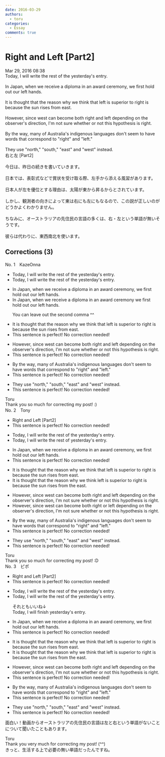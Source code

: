 ```yaml
---
date: 2016-03-29
authors:
  - toru
categories:
  - Essay
comments: true
---
```


# Right and Left [Part2]
<div class="date">Mar 29, 2016 08:38</div>
<div id="post"><div id="body_show_ori">
Today, I will write the rest of the yesterday's entry.<br/><br/>In Japan, when we receive a diploma in an award ceremony, we first hold out our left hands.<br/><br/>It is thought that the reason why we think that left is superior to right is because the sun rises from east.<br/><br/>However, since west can become both right and left depending on the observer's direction, I'm not sure whether or not this hypothesis is right.<br/><br/>By the way, many of Australia's indigenous languages don't seem to have words that correspond to "right" and "left."<br/><br/>They use "north," "south," "east" and "west" instead.
</div></div>

<!-- more -->

<div id="post_ja"><div id="body_show_mo">
右と左 [Part2]<br/><br/>今日は、昨日の続きを書いていきます。<br/><br/>日本では、表彰式などで賞状を受け取る際、左手から添える風習があります。<br/><br/>日本人が左を優位とする理由は、太陽が東から昇るからとされています。<br/><br/>しかし、観測者の向きによって東は右にも左にもなるので、この説が正しいのがどうかよくわかりません。<br/><br/>ちなみに、オーストラリアの先住民の言語の多くは、右・左という単語が無いそうです。<br/><br/>彼らは代わりに、東西南北を使います。
</div></div>

## Corrections (3)
<div id="block"><div class="first_name"> No. 1　<span class="just_name">KazeOnna</span></div><div id="block2">
<ul class="correction_field">
<li class="incorrect">Today, I will write the rest of the yesterday's entry.</li>
<li class="corrected correct">
Today, I will write the rest of <span class="sline">the</span> yesterday's entry.
</li>
</ul>
<ul class="correction_field">
<li class="incorrect">In Japan, when we receive a diploma in an award ceremony, we first hold out our left hands.</li>
<li class="corrected correct">
In Japan, when we receive a diploma in an award ceremony we first hold out our left hands.
<p class="correction_comment">You can leave out the second comma ^^</p>
</li>
</ul>
<ul class="correction_field">
<li class="incorrect">It is thought that the reason why we think that left is superior to right is because the sun rises from east.</li>
<li class="corrected perfect">This sentence is perfect! No correction needed!</li>
</ul>
<ul class="correction_field">
<li class="incorrect">However, since west can become both right and left depending on the observer's direction, I'm not sure whether or not this hypothesis is right.</li>
<li class="corrected perfect">This sentence is perfect! No correction needed!</li>
</ul>
<ul class="correction_field">
<li class="incorrect">By the way, many of Australia's indigenous languages don't seem to have words that correspond to "right" and "left."</li>
<li class="corrected perfect">This sentence is perfect! No correction needed!</li>
</ul>
<ul class="correction_field">
<li class="incorrect">They use "north," "south," "east" and "west" instead.</li>
<li class="corrected perfect">This sentence is perfect! No correction needed!</li>
</ul>
</div><div class="name"><span class="just_name">Toru</span><br>
Thank you so much for correcting my post! :)
</div>
</div>
<div id="block"><div class="first_name"> No. 2　<span class="just_name">Tony</span></div><div id="block2">
<ul class="correction_field">
<li class="incorrect">Right and Left [Part2]</li>
<li class="corrected perfect">This sentence is perfect! No correction needed!</li>
</ul>
<ul class="correction_field">
<li class="incorrect">Today, I will write the rest of the yesterday's entry.</li>
<li class="corrected correct">
Today, I will write the rest of yesterday's entry.
</li>
</ul>
<ul class="correction_field">
<li class="incorrect">In Japan, when we receive a diploma in an award ceremony, we first hold out our left hands.</li>
<li class="corrected perfect">This sentence is perfect! No correction needed!</li>
</ul>
<ul class="correction_field">
<li class="incorrect">It is thought that the reason why we think that left is superior to right is because the sun rises from east.</li>
<li class="corrected correct">
It is thought that the reason why we think left is superior to right is because the sun rises from <span class="f_blue">the</span> east.
</li>
</ul>
<ul class="correction_field">
<li class="incorrect">However, since west can become both right and left depending on the observer's direction, I'm not sure whether or not this hypothesis is right.</li>
<li class="corrected correct">
However, since west can become both right <span class="f_blue">or</span> left depending on the observer's direction, I'm not sure whether or not this hypothesis is right.
</li>
</ul>
<ul class="correction_field">
<li class="incorrect">By the way, many of Australia's indigenous languages don't seem to have words that correspond to "right" and "left."</li>
<li class="corrected perfect">This sentence is perfect! No correction needed!</li>
</ul>
<ul class="correction_field">
<li class="incorrect">They use "north," "south," "east" and "west" instead.</li>
<li class="corrected perfect">This sentence is perfect! No correction needed!</li>
</ul>
</div><div class="name"><span class="just_name">Toru</span><br>
Thank you so much for correcting my post! :D
</div>
</div>
<div id="block"><div class="first_name"> No. 3　<span class="just_name">ピポ</span></div><div id="block2">
<ul class="correction_field">
<li class="incorrect">Right and Left [Part2]</li>
<li class="corrected perfect">This sentence is perfect! No correction needed!</li>
</ul>
<ul class="correction_field">
<li class="incorrect">Today, I will write the rest of the yesterday's entry.</li>
<li class="corrected correct">
Today, I will write the rest of <span class="f_red"><span class="sline">the</span></span> yesterday's entry.
<p class="correction_comment">それともいいね↓<br/>Today, I will finish yesterday's entry.</p>
</li>
</ul>
<ul class="correction_field">
<li class="incorrect">In Japan, when we receive a diploma in an award ceremony, we first hold out our left hands.</li>
<li class="corrected perfect">This sentence is perfect! No correction needed!</li>
</ul>
<ul class="correction_field">
<li class="incorrect">It is thought that the reason why we think that left is superior to right is because the sun rises from east.</li>
<li class="corrected correct">
It is thought that the reason why we think that left is superior to right is because the sun rises from <span class="f_blue">the</span> east.
</li>
</ul>
<ul class="correction_field">
<li class="incorrect">However, since west can become both right and left depending on the observer's direction, I'm not sure whether or not this hypothesis is right.</li>
<li class="corrected perfect">This sentence is perfect! No correction needed!</li>
</ul>
<ul class="correction_field">
<li class="incorrect">By the way, many of Australia's indigenous languages don't seem to have words that correspond to "right" and "left."</li>
<li class="corrected perfect">This sentence is perfect! No correction needed!</li>
</ul>
<ul class="correction_field">
<li class="incorrect">They use "north," "south," "east" and "west" instead.</li>
<li class="corrected perfect">This sentence is perfect! No correction needed!</li>
</ul>
<p class="comment_small">
 面白い！動画からオーストラリアの先住民の言語は左と右という単語がないことについて聞いたこともあります。
</p>

</div><div class="name"><span class="just_name">Toru</span><br>
Thank you very much for correcting my post! (^^)<br/>きっと、生活する上で必要の無い単語だったんですね。
</div>
</div>
